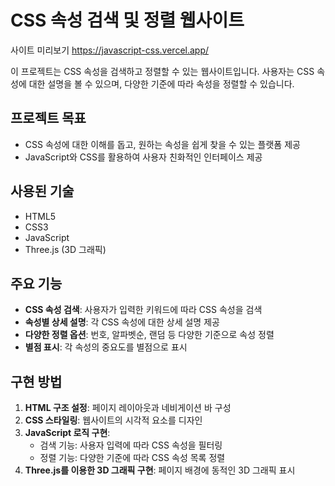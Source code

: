 # CSS 속성 검색 및 정렬 웹사이트
사이트 미리보기
https://javascript-css.vercel.app/

이 프로젝트는 CSS 속성을 검색하고 정렬할 수 있는 웹사이트입니다. 사용자는 CSS 속성에 대한 설명을 볼 수 있으며, 다양한 기준에 따라 속성을 정렬할 수 있습니다.

## 프로젝트 목표
- CSS 속성에 대한 이해를 돕고, 원하는 속성을 쉽게 찾을 수 있는 플랫폼 제공
- JavaScript와 CSS를 활용하여 사용자 친화적인 인터페이스 제공

## 사용된 기술
- HTML5
- CSS3
- JavaScript
- Three.js (3D 그래픽)

## 주요 기능
- **CSS 속성 검색**: 사용자가 입력한 키워드에 따라 CSS 속성을 검색
- **속성별 상세 설명**: 각 CSS 속성에 대한 상세 설명 제공
- **다양한 정렬 옵션**: 번호, 알파벳순, 랜덤 등 다양한 기준으로 속성 정렬
- **별점 표시**: 각 속성의 중요도를 별점으로 표시

## 구현 방법
1. **HTML 구조 설정**: 페이지 레이아웃과 네비게이션 바 구성
2. **CSS 스타일링**: 웹사이트의 시각적 요소를 디자인
3. **JavaScript 로직 구현**:
   - 검색 기능: 사용자 입력에 따라 CSS 속성을 필터링
   - 정렬 기능: 다양한 기준에 따라 CSS 속성 목록 정렬
4. **Three.js를 이용한 3D 그래픽 구현**: 페이지 배경에 동적인 3D 그래픽 표시

